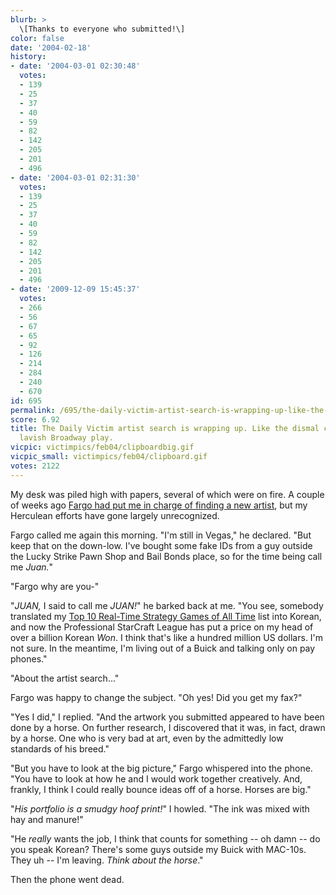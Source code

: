 ```yaml
---
blurb: >
  \[Thanks to everyone who submitted!\]
color: false
date: '2004-02-18'
history:
- date: '2004-03-01 02:30:48'
  votes:
  - 139
  - 25
  - 37
  - 40
  - 59
  - 82
  - 142
  - 205
  - 201
  - 496
- date: '2004-03-01 02:31:30'
  votes:
  - 139
  - 25
  - 37
  - 40
  - 59
  - 82
  - 142
  - 205
  - 201
  - 496
- date: '2009-12-09 15:45:37'
  votes:
  - 266
  - 56
  - 67
  - 65
  - 92
  - 126
  - 214
  - 284
  - 240
  - 670
id: 695
permalink: /695/the-daily-victim-artist-search-is-wrapping-up-like-the-dismal-closure-of-a-lavish-broadway-play/
score: 6.92
title: The Daily Victim artist search is wrapping up. Like the dismal closure of a
  lavish Broadway play.
vicpic: victimpics/feb04/clipboardbig.gif
vicpic_small: victimpics/feb04/clipboard.gif
votes: 2122
---
```


My desk was piled high with papers, several of which were on fire. A
couple of weeks ago [Fargo had put me in charge of finding a new
artist](@/victim/694.md), but my Herculean efforts have gone largely
unrecognized.

Fargo called me again this morning. "I'm still in Vegas," he declared.
"But keep that on the down-low. I've bought some fake IDs from a guy
outside the Lucky Strike Pawn Shop and Bail Bonds place, so for the time
being call me *Juan.*"

"Fargo why are you-"

"*JUAN,* I said to call me *JUAN!*" he barked back at me. "You see,
somebody translated my [Top 10 Real-Time Strategy Games of All
Time](http://web.archive.org/web/20040218000000/http://gamespy.com/top10/february04/rts/)
list into Korean, and now the Professional StarCraft League has put a
price on my head of over a billion Korean *Won*. I think that's like a
hundred million US dollars. I'm not sure. In the meantime, I'm living
out of a Buick and talking only on pay phones."

"About the artist search..."

Fargo was happy to change the subject. "Oh yes! Did you get my fax?"

"Yes I did," I replied. "And the artwork you submitted appeared to have
been done by a horse. On further research, I discovered that it was, in
fact, drawn by a horse. One who is very bad at art, even by the
admittedly low standards of his breed."

"But you have to look at the big picture," Fargo whispered into the
phone. "You have to look at how he and I would work together creatively.
And, frankly, I think I could really bounce ideas off of a horse. Horses
are big."

"*His portfolio is a smudgy hoof print!*" I howled. "The ink was mixed
with hay and manure!"

"He *really* wants the job, I think that counts for something -- oh damn
-- do you speak Korean? There's some guys outside my Buick with MAC-10s.
They uh -- I'm leaving. *Think about the horse*."

Then the phone went dead.